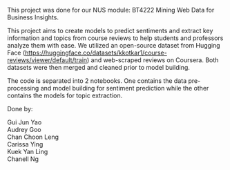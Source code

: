 This project was done for our NUS module: BT4222 Mining Web Data for Business Insights.

This project aims to create models to predict sentiments and extract key information and topics from course reviews to help students and professors analyze them with ease.
We utilized an open-source dataset from Hugging Face (https://huggingface.co/datasets/kkotkar1/course-reviews/viewer/default/train) and web-scraped reviews on Coursera.
Both datasets were then merged and cleaned prior to model building.

The code is separated into 2 notebooks. One contains the data pre-processing and model building for sentiment prediction while the other contains the models for topic extraction.


Done by:

Gui Jun Yao  
Audrey Goo  
Chan Choon Leng  
Carissa Ying  
Kuek Yan Ling  
Chanell Ng

